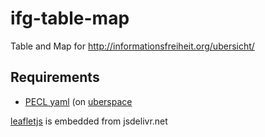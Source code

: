 # ifg-table-map
Table and Map for http://informationsfreiheit.org/ubersicht/


## Requirements

* [PECL yaml](http://php.net/manual/en/book.yaml.php) (on [uberspace](https://wiki.uberspace.de/development:php?s[]=pecl#eigene_pecl-module_installieren)


[leafletjs](http://leafletjs.com/) is embedded from jsdelivr.net
